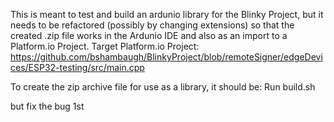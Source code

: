 This is meant to test and build an ardunio library for the Blinky Project, but it needs to be refactored (possibly by changing extensions) so that the created .zip file works in the Ardunio IDE and also as an import to a Platform.io Project. Target Platform.io Project:
https://github.com/bshambaugh/BlinkyProject/blob/remoteSigner/edgeDevices/ESP32-testing/src/main.cpp

To create the zip archive file for use as a library, it should be:
Run build.sh

but fix the bug 1st
